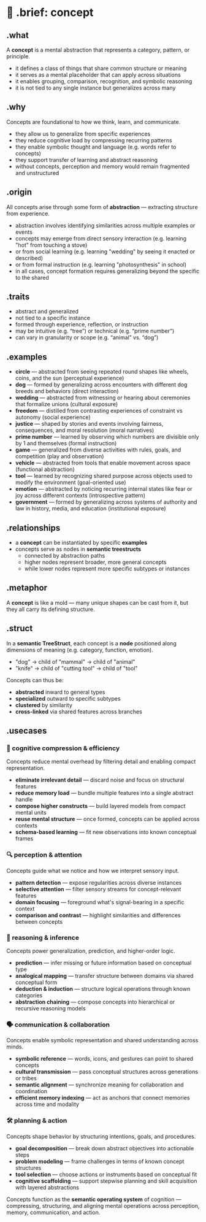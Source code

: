 # 📘 .brief: concept

## .what
A **concept** is a mental abstraction that represents a category, pattern, or principle.

- it defines a class of things that share common structure or meaning
- it serves as a mental placeholder that can apply across situations
- it enables grouping, comparison, recognition, and symbolic reasoning
- it is not tied to any single instance but generalizes across many

## .why
Concepts are foundational to how we think, learn, and communicate.

- they allow us to generalize from specific experiences
- they reduce cognitive load by compressing recurring patterns
- they enable symbolic thought and language (e.g. words refer to concepts)
- they support transfer of learning and abstract reasoning
- without concepts, perception and memory would remain fragmented and unstructured

## .origin
All concepts arise through some form of **abstraction** — extracting structure from experience.

- abstraction involves identifying similarities across multiple examples or events
- concepts may emerge from direct sensory interaction (e.g. learning "hot" from touching a stove)
- or from social learning (e.g. learning "wedding" by seeing it enacted or described)
- or from formal instruction (e.g. learning "photosynthesis" in school)
- in all cases, concept formation requires generalizing beyond the specific to the shared


## .traits
- abstract and generalized
- not tied to a specific instance
- formed through experience, reflection, or instruction
- may be intuitive (e.g. “tree”) or technical (e.g. “prime number”)
- can vary in granularity or scope (e.g. “animal” vs. “dog”)

## .examples

- **circle** — abstracted from seeing repeated round shapes like wheels, coins, and the sun (perceptual experience)
- **dog** — formed by generalizing across encounters with different dog breeds and behaviors (direct interaction)
- **wedding** — abstracted from witnessing or hearing about ceremonies that formalize unions (cultural exposure)
- **freedom** — distilled from contrasting experiences of constraint vs autonomy (social experience)
- **justice** — shaped by stories and events involving fairness, consequences, and moral resolution (moral narratives)
- **prime number** — learned by observing which numbers are divisible only by 1 and themselves (formal instruction)
- **game** — generalized from diverse activities with rules, goals, and competition (play and observation)
- **vehicle** — abstracted from tools that enable movement across space (functional abstraction)
- **tool** — learned by recognizing shared purpose across objects used to modify the environment (goal-oriented use)
- **emotion** — abstracted by noticing recurring internal states like fear or joy across different contexts (introspective pattern)
- **government** — formed by generalizing across systems of authority and law in history, media, and education (institutional exposure)

## .relationships
- a **concept** can be instantiated by specific **examples**
- concepts serve as nodes in **semantic treestructs**
  - connected by abstraction paths
  - higher nodes represent broader, more general concepts
  - while lower nodes represent more specific subtypes or instances

## .metaphor
A **concept** is like a mold — many unique shapes can be cast from it, but they all carry its defining structure.

## .struct
In a **semantic TreeStruct**, each concept is a **node** positioned along dimensions of meaning (e.g. category, function, emotion).
- "dog" → child of "mammal" → child of "animal"
- "knife" → child of "cutting tool" → child of "tool"

Concepts can thus be:
- **abstracted** inward to general types
- **specialized** outward to specific subtypes
- **clustered** by similarity
- **cross-linked** via shared features across branches

## .usecases

### 🧠 cognitive compression & efficiency
Concepts reduce mental overhead by filtering detail and enabling compact representation.

- **eliminate irrelevant detail** — discard noise and focus on structural features
- **reduce memory load** — bundle multiple features into a single abstract handle
- **compose higher constructs** — build layered models from compact mental units
- **reuse mental structure** — once formed, concepts can be applied across contexts
- **schema-based learning** — fit new observations into known conceptual frames

### 🔍 perception & attention
Concepts guide what we notice and how we interpret sensory input.

- **pattern detection** — expose regularities across diverse instances
- **selective attention** — filter sensory streams for concept-relevant features
- **domain focusing** — foreground what's signal-bearing in a specific context
- **comparison and contrast** — highlight similarities and differences between concepts

### 📡 reasoning & inference
Concepts power generalization, prediction, and higher-order logic.

- **prediction** — infer missing or future information based on conceptual type
- **analogical mapping** — transfer structure between domains via shared conceptual form
- **deduction & induction** — structure logical operations through known categories
- **abstraction chaining** — compose concepts into hierarchical or recursive reasoning models

### 🗣 communication & collaboration
Concepts enable symbolic representation and shared understanding across minds.

- **symbolic reference** — words, icons, and gestures can point to shared concepts
- **cultural transmission** — pass conceptual structures across generations or tribes
- **semantic alignment** — synchronize meaning for collaboration and coordination
- **efficient memory indexing** — act as anchors that connect memories across time and modality

### 🛠 planning & action
Concepts shape behavior by structuring intentions, goals, and procedures.

- **goal decomposition** — break down abstract objectives into actionable steps
- **problem modeling** — frame challenges in terms of known concept structures
- **tool selection** — choose actions or instruments based on conceptual fit
- **cognitive scaffolding** — support stepwise planning and skill acquisition with layered abstractions

Concepts function as the **semantic operating system** of cognition — compressing, structuring, and aligning mental operations across perception, memory, communication, and action.
